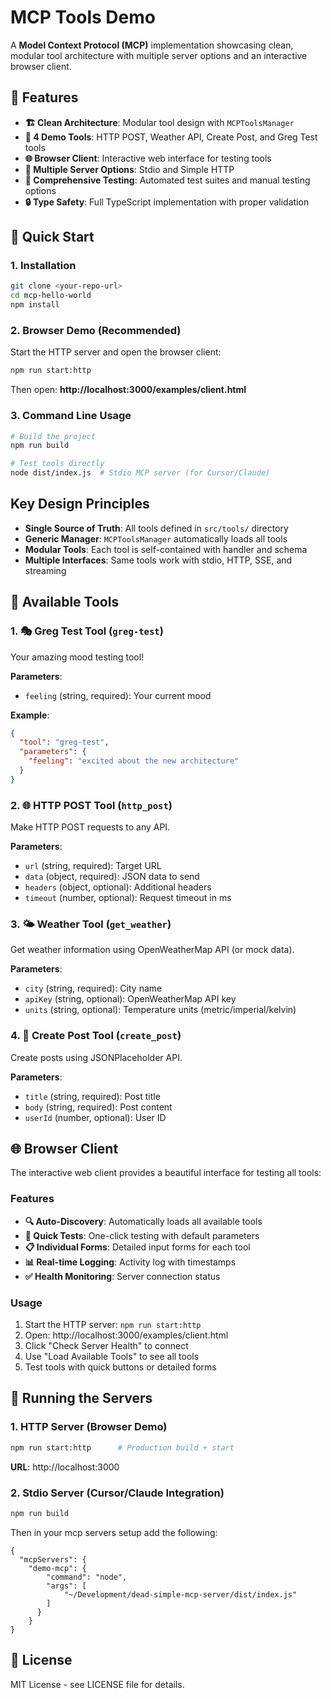 # MCP Tools Demo

A **Model Context Protocol (MCP)** implementation showcasing clean, modular tool architecture with multiple server options and an interactive browser client.

## 🌟 Features

- **🏗️ Clean Architecture**: Modular tool design with `MCPToolsManager`
- **🔧 4 Demo Tools**: HTTP POST, Weather API, Create Post, and Greg Test tools
- **🌐 Browser Client**: Interactive web interface for testing tools
- **📡 Multiple Server Options**: Stdio and Simple HTTP
- **🧪 Comprehensive Testing**: Automated test suites and manual testing options
- **🔒 Type Safety**: Full TypeScript implementation with proper validation

## 🚀 Quick Start

### 1. Installation

```bash
git clone <your-repo-url>
cd mcp-hello-world
npm install
```

### 2. Browser Demo (Recommended)

Start the HTTP server and open the browser client:

```bash
npm run start:http
```

Then open: **http://localhost:3000/examples/client.html**

### 3. Command Line Usage

```bash
# Build the project
npm run build

# Test tools directly
node dist/index.js  # Stdio MCP server (for Cursor/Claude)
```

## Key Design Principles

- **Single Source of Truth**: All tools defined in `src/tools/` directory
- **Generic Manager**: `MCPToolsManager` automatically loads all tools
- **Modular Tools**: Each tool is self-contained with handler and schema
- **Multiple Interfaces**: Same tools work with stdio, HTTP, SSE, and streaming

## 🔧 Available Tools

### 1. 🎭 Greg Test Tool (`greg-test`)
Your amazing mood testing tool!

**Parameters**:
- `feeling` (string, required): Your current mood

**Example**:
```json
{
  "tool": "greg-test",
  "parameters": {
    "feeling": "excited about the new architecture"
  }
}
```

### 2. 🌐 HTTP POST Tool (`http_post`)
Make HTTP POST requests to any API.

**Parameters**:
- `url` (string, required): Target URL
- `data` (object, required): JSON data to send
- `headers` (object, optional): Additional headers
- `timeout` (number, optional): Request timeout in ms

### 3. 🌤️ Weather Tool (`get_weather`)
Get weather information using OpenWeatherMap API (or mock data).

**Parameters**:
- `city` (string, required): City name
- `apiKey` (string, optional): OpenWeatherMap API key
- `units` (string, optional): Temperature units (metric/imperial/kelvin)

### 4. 📄 Create Post Tool (`create_post`)
Create posts using JSONPlaceholder API.

**Parameters**:
- `title` (string, required): Post title
- `body` (string, required): Post content
- `userId` (number, optional): User ID

## 🌐 Browser Client

The interactive web client provides a beautiful interface for testing all tools:

### Features
- **🔍 Auto-Discovery**: Automatically loads all available tools
- **🎯 Quick Tests**: One-click testing with default parameters
- **📋 Individual Forms**: Detailed input forms for each tool
- **📊 Real-time Logging**: Activity log with timestamps
- **✅ Health Monitoring**: Server connection status

### Usage
1. Start the HTTP server: `npm run start:http`
2. Open: http://localhost:3000/examples/client.html
3. Click "Check Server Health" to connect
4. Use "Load Available Tools" to see all tools
5. Test tools with quick buttons or detailed forms

## 🚀 Running the Servers

### 1. HTTP Server (Browser Demo)
```bash
npm run start:http      # Production build + start
```
**URL**: http://localhost:3000

### 2. Stdio Server (Cursor/Claude Integration)
```bash
npm run build
```

Then in your mcp servers setup add the following:

```
{
  "mcpServers": {
    "demo-mcp": {
        "command": "node",
        "args": [
            "~/Development/dead-simple-mcp-server/dist/index.js"
        ]
      }
    }
}

```

## 📄 License

MIT License - see LICENSE file for details.

